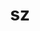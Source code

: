 ---
title: "sz"
layout: cache
categories: [package, develop-2024-05-26]
meta: {"versions": ["1.4.12.3", "2.1.12.5"], "compilers": ["cce@=15.0.1", "gcc@=10.3.0", "gcc@=11.1.0", "gcc@=11.4.0", "gcc@=12.3.0", "gcc@=7.3.1", "gcc@=9.4.0", "oneapi@=2024.0.0"], "oss": ["amzn2", "rhel8", "sle_hpc15", "ubuntu20.04", "ubuntu22.04"], "platforms": ["linux"], "targets": ["aarch64", "neoverse_n1", "neoverse_v1", "neoverse_v2", "ppc64le", "x86_64_v3", "x86_64_v4", "zen4"], "stacks": ["aws-isc", "aws-isc-aarch64", "aws-pcluster-neoverse_v1", "aws-pcluster-x86_64_v4", "data-vis-sdk", "e4s", "e4s-cray-rhel", "e4s-cray-sles", "e4s-neoverse-v2", "e4s-neoverse_v1", "e4s-oneapi", "e4s-power", "e4s-rocm-external", "root"], "num_specs": 31, "num_specs_by_stack": {"aws-isc-aarch64": 2, "root": 31, "aws-pcluster-neoverse_v1": 2, "aws-pcluster-x86_64_v4": 2, "aws-isc": 1, "e4s-cray-rhel": 2, "e4s-cray-sles": 2, "e4s-power": 3, "data-vis-sdk": 2, "e4s-neoverse_v1": 4, "e4s-neoverse-v2": 4, "e4s": 4, "e4s-rocm-external": 1, "e4s-oneapi": 3}}
spec_details: [{"hash": "oblzktvlpwauo6p3lmmneyhaj7zh4vdu", "compiler": "gcc@=7.3.1", "versions": ["2.1.12.5"], "os": "amzn2", "platform": "linux", "target": "aarch64", "variants": ["build_system=cmake", "build_type=Release", "~examples", "~fortran", "generator=make", "~hdf5", "~ipo", "~netcdf", "~openmp", "~pastri", "~python", "~random_access", "+shared", "~stats", "~time_compression"], "stacks": ["aws-isc-aarch64", "root"], "size": "-", "tarball": "https://binaries.spack.io/develop-2024-05-26/build_cache/linux-amzn2-aarch64/gcc-7.3.1/sz-2.1.12.5/linux-amzn2-aarch64-gcc-7.3.1-sz-2.1.12.5-oblzktvlpwauo6p3lmmneyhaj7zh4vdu.spack"}, {"hash": "edaa6xq5vwgmv66ddveynwzafovy5x3e", "compiler": "gcc@=12.3.0", "versions": ["2.1.12.5"], "os": "amzn2", "platform": "linux", "target": "neoverse_n1", "variants": ["build_system=cmake", "build_type=Release", "~examples", "~fortran", "generator=make", "~hdf5", "~ipo", "~netcdf", "~openmp", "~pastri", "~python", "~random_access", "+shared", "~stats", "~time_compression"], "stacks": ["aws-pcluster-neoverse_v1", "root"], "size": "-", "tarball": "https://binaries.spack.io/develop-2024-05-26/build_cache/linux-amzn2-neoverse_n1/gcc-12.3.0/sz-2.1.12.5/linux-amzn2-neoverse_n1-gcc-12.3.0-sz-2.1.12.5-edaa6xq5vwgmv66ddveynwzafovy5x3e.spack"}, {"hash": "pdlezao67xwnglxfr3322b3wrh5cik3f", "compiler": "gcc@=7.3.1", "versions": ["2.1.12.5"], "os": "amzn2", "platform": "linux", "target": "neoverse_n1", "variants": ["build_system=cmake", "build_type=Release", "~examples", "~fortran", "generator=make", "~hdf5", "~ipo", "~netcdf", "~openmp", "~pastri", "~python", "~random_access", "+shared", "~stats", "~time_compression"], "stacks": ["aws-isc-aarch64", "root"], "size": "-", "tarball": "https://binaries.spack.io/develop-2024-05-26/build_cache/linux-amzn2-neoverse_n1/gcc-7.3.1/sz-2.1.12.5/linux-amzn2-neoverse_n1-gcc-7.3.1-sz-2.1.12.5-pdlezao67xwnglxfr3322b3wrh5cik3f.spack"}, {"hash": "hxksh6sqxxx6ivawn44732l3lcvjnull", "compiler": "gcc@=12.3.0", "versions": ["2.1.12.5"], "os": "amzn2", "platform": "linux", "target": "neoverse_v1", "variants": ["build_system=cmake", "build_type=Release", "~examples", "~fortran", "generator=make", "~hdf5", "~ipo", "~netcdf", "~openmp", "~pastri", "~python", "~random_access", "+shared", "~stats", "~time_compression"], "stacks": ["aws-pcluster-neoverse_v1", "root"], "size": "-", "tarball": "https://binaries.spack.io/develop-2024-05-26/build_cache/linux-amzn2-neoverse_v1/gcc-12.3.0/sz-2.1.12.5/linux-amzn2-neoverse_v1-gcc-12.3.0-sz-2.1.12.5-hxksh6sqxxx6ivawn44732l3lcvjnull.spack"}, {"hash": "vzriyo5gzjfa6ybcr6ueujswzxqjsbop", "compiler": "gcc@=12.3.0", "versions": ["2.1.12.5"], "os": "amzn2", "platform": "linux", "target": "x86_64_v3", "variants": ["build_system=cmake", "build_type=Release", "~examples", "~fortran", "generator=make", "~hdf5", "~ipo", "~netcdf", "~openmp", "~pastri", "~python", "~random_access", "+shared", "~stats", "~time_compression"], "stacks": ["aws-pcluster-x86_64_v4", "root"], "size": "-", "tarball": "https://binaries.spack.io/develop-2024-05-26/build_cache/linux-amzn2-x86_64_v3/gcc-12.3.0/sz-2.1.12.5/linux-amzn2-x86_64_v3-gcc-12.3.0-sz-2.1.12.5-vzriyo5gzjfa6ybcr6ueujswzxqjsbop.spack"}, {"hash": "j4qa4ytyxqshp5contgeyx63fe6hdd3m", "compiler": "gcc@=7.3.1", "versions": ["2.1.12.5"], "os": "amzn2", "platform": "linux", "target": "x86_64_v3", "variants": ["build_system=cmake", "build_type=Release", "~examples", "~fortran", "generator=make", "~hdf5", "~ipo", "~netcdf", "~openmp", "~pastri", "~python", "~random_access", "+shared", "~stats", "~time_compression"], "stacks": ["aws-isc", "root"], "size": "-", "tarball": "https://binaries.spack.io/develop-2024-05-26/build_cache/linux-amzn2-x86_64_v3/gcc-7.3.1/sz-2.1.12.5/linux-amzn2-x86_64_v3-gcc-7.3.1-sz-2.1.12.5-j4qa4ytyxqshp5contgeyx63fe6hdd3m.spack"}, {"hash": "wthvt2y3jzmw55x55j2rdj4gnboyhj6r", "compiler": "gcc@=12.3.0", "versions": ["2.1.12.5"], "os": "amzn2", "platform": "linux", "target": "x86_64_v4", "variants": ["build_system=cmake", "build_type=Release", "~examples", "~fortran", "generator=make", "~hdf5", "~ipo", "~netcdf", "~openmp", "~pastri", "~python", "~random_access", "+shared", "~stats", "~time_compression"], "stacks": ["aws-pcluster-x86_64_v4", "root"], "size": "-", "tarball": "https://binaries.spack.io/develop-2024-05-26/build_cache/linux-amzn2-x86_64_v4/gcc-12.3.0/sz-2.1.12.5/linux-amzn2-x86_64_v4-gcc-12.3.0-sz-2.1.12.5-wthvt2y3jzmw55x55j2rdj4gnboyhj6r.spack"}, {"hash": "b43ffqf7f7i7e7vttnzvbu26n2zoykcy", "compiler": "cce@=15.0.1", "versions": ["2.1.12.5"], "os": "rhel8", "platform": "linux", "target": "zen4", "variants": ["build_system=cmake", "build_type=Release", "~examples", "~fortran", "generator=make", "~hdf5", "~ipo", "~netcdf", "~openmp", "~pastri", "~python", "~random_access", "+shared", "~stats", "~time_compression"], "stacks": ["e4s-cray-rhel", "root"], "size": "-", "tarball": "https://binaries.spack.io/develop-2024-05-26/build_cache/linux-rhel8-zen4/cce-15.0.1/sz-2.1.12.5/linux-rhel8-zen4-cce-15.0.1-sz-2.1.12.5-b43ffqf7f7i7e7vttnzvbu26n2zoykcy.spack"}, {"hash": "oxpz7ytufbwqth6faxhoqqbtde6sckto", "compiler": "cce@=15.0.1", "versions": ["1.4.12.3"], "os": "rhel8", "platform": "linux", "target": "zen4", "variants": ["build_system=autotools", "~examples", "~fortran", "~hdf5", "~netcdf", "~openmp", "~pastri", "~python", "~random_access", "+shared", "~stats", "~time_compression"], "stacks": ["e4s-cray-rhel", "root"], "size": "-", "tarball": "https://binaries.spack.io/develop-2024-05-26/build_cache/linux-rhel8-zen4/cce-15.0.1/sz-1.4.12.3/linux-rhel8-zen4-cce-15.0.1-sz-1.4.12.3-oxpz7ytufbwqth6faxhoqqbtde6sckto.spack"}, {"hash": "ply74ohixvi4kblwtkqzsdjur3per7oc", "compiler": "gcc@=10.3.0", "versions": ["1.4.12.3"], "os": "sle_hpc15", "platform": "linux", "target": "x86_64_v4", "variants": ["build_system=autotools", "~examples", "~fortran", "~hdf5", "~netcdf", "~openmp", "~pastri", "~python", "~random_access", "+shared", "~stats", "~time_compression"], "stacks": ["e4s-cray-sles", "root"], "size": "-", "tarball": "https://binaries.spack.io/develop-2024-05-26/build_cache/linux-sle_hpc15-x86_64_v4/gcc-10.3.0/sz-1.4.12.3/linux-sle_hpc15-x86_64_v4-gcc-10.3.0-sz-1.4.12.3-ply74ohixvi4kblwtkqzsdjur3per7oc.spack"}, {"hash": "lg7lcuwg3657gzktpnzusxgnvxipj6o3", "compiler": "gcc@=10.3.0", "versions": ["2.1.12.5"], "os": "sle_hpc15", "platform": "linux", "target": "x86_64_v4", "variants": ["build_system=cmake", "build_type=Release", "~examples", "~fortran", "generator=make", "~hdf5", "~ipo", "~netcdf", "~openmp", "~pastri", "~python", "~random_access", "+shared", "~stats", "~time_compression"], "stacks": ["e4s-cray-sles", "root"], "size": "-", "tarball": "https://binaries.spack.io/develop-2024-05-26/build_cache/linux-sle_hpc15-x86_64_v4/gcc-10.3.0/sz-2.1.12.5/linux-sle_hpc15-x86_64_v4-gcc-10.3.0-sz-2.1.12.5-lg7lcuwg3657gzktpnzusxgnvxipj6o3.spack"}, {"hash": "raboituj5pl3qlxsa3uw3uxe5xp7tu4f", "compiler": "gcc@=9.4.0", "versions": ["2.1.12.5"], "os": "ubuntu20.04", "platform": "linux", "target": "ppc64le", "variants": ["build_system=cmake", "build_type=Release", "~examples", "~fortran", "generator=make", "~hdf5", "~ipo", "~netcdf", "~openmp", "~pastri", "~python", "~random_access", "+shared", "~stats", "~time_compression"], "stacks": ["e4s-power", "root"], "size": "-", "tarball": "https://binaries.spack.io/develop-2024-05-26/build_cache/linux-ubuntu20.04-ppc64le/gcc-9.4.0/sz-2.1.12.5/linux-ubuntu20.04-ppc64le-gcc-9.4.0-sz-2.1.12.5-raboituj5pl3qlxsa3uw3uxe5xp7tu4f.spack"}, {"hash": "on4hxe4n5zh6n6monmeschejba5qmmu4", "compiler": "gcc@=9.4.0", "versions": ["1.4.12.3"], "os": "ubuntu20.04", "platform": "linux", "target": "ppc64le", "variants": ["build_system=autotools", "~examples", "~fortran", "~hdf5", "~netcdf", "~openmp", "~pastri", "~python", "~random_access", "+shared", "~stats", "~time_compression"], "stacks": ["e4s-power", "root"], "size": "-", "tarball": "https://binaries.spack.io/develop-2024-05-26/build_cache/linux-ubuntu20.04-ppc64le/gcc-9.4.0/sz-1.4.12.3/linux-ubuntu20.04-ppc64le-gcc-9.4.0-sz-1.4.12.3-on4hxe4n5zh6n6monmeschejba5qmmu4.spack"}, {"hash": "ut7la6efdsii5rwtue3wxnuhngayawk4", "compiler": "gcc@=9.4.0", "versions": ["2.1.12.5"], "os": "ubuntu20.04", "platform": "linux", "target": "ppc64le", "variants": ["build_system=cmake", "build_type=Release", "~examples", "~fortran", "generator=make", "~hdf5", "~ipo", "~netcdf", "~openmp", "~pastri", "~python", "~random_access", "+shared", "~stats", "~time_compression"], "stacks": ["e4s-power", "root"], "size": "-", "tarball": "https://binaries.spack.io/develop-2024-05-26/build_cache/linux-ubuntu20.04-ppc64le/gcc-9.4.0/sz-2.1.12.5/linux-ubuntu20.04-ppc64le-gcc-9.4.0-sz-2.1.12.5-ut7la6efdsii5rwtue3wxnuhngayawk4.spack"}, {"hash": "3gr7gn2i4mekqfgmcaasjwtzwl3qoxru", "compiler": "gcc@=11.1.0", "versions": ["2.1.12.5"], "os": "ubuntu20.04", "platform": "linux", "target": "x86_64_v3", "variants": ["build_system=cmake", "build_type=Release", "~examples", "+fortran", "generator=make", "+hdf5", "~ipo", "~netcdf", "~openmp", "~pastri", "~python", "+random_access", "+shared", "~stats", "~time_compression"], "stacks": ["data-vis-sdk", "root"], "size": "-", "tarball": "https://binaries.spack.io/develop-2024-05-26/build_cache/linux-ubuntu20.04-x86_64_v3/gcc-11.1.0/sz-2.1.12.5/linux-ubuntu20.04-x86_64_v3-gcc-11.1.0-sz-2.1.12.5-3gr7gn2i4mekqfgmcaasjwtzwl3qoxru.spack"}, {"hash": "potdhcssq7ni4ava2rqydcgcuy4m3zed", "compiler": "gcc@=11.1.0", "versions": ["2.1.12.5"], "os": "ubuntu20.04", "platform": "linux", "target": "x86_64_v3", "variants": ["build_system=cmake", "build_type=Release", "~examples", "+fortran", "generator=make", "+hdf5", "~ipo", "~netcdf", "~openmp", "~pastri", "~python", "+random_access", "+shared", "~stats", "~time_compression"], "stacks": ["data-vis-sdk", "root"], "size": "-", "tarball": "https://binaries.spack.io/develop-2024-05-26/build_cache/linux-ubuntu20.04-x86_64_v3/gcc-11.1.0/sz-2.1.12.5/linux-ubuntu20.04-x86_64_v3-gcc-11.1.0-sz-2.1.12.5-potdhcssq7ni4ava2rqydcgcuy4m3zed.spack"}, {"hash": "xxcprmfn22zlrdkuoskfxqmc2ssnzrlw", "compiler": "gcc@=11.4.0", "versions": ["2.1.12.5"], "os": "ubuntu22.04", "platform": "linux", "target": "neoverse_v1", "variants": ["build_system=cmake", "build_type=Release", "~examples", "~fortran", "generator=make", "~hdf5", "~ipo", "~netcdf", "~openmp", "~pastri", "~python", "~random_access", "+shared", "~stats", "~time_compression"], "stacks": ["e4s-neoverse_v1", "root"], "size": "-", "tarball": "https://binaries.spack.io/develop-2024-05-26/build_cache/linux-ubuntu22.04-neoverse_v1/gcc-11.4.0/sz-2.1.12.5/linux-ubuntu22.04-neoverse_v1-gcc-11.4.0-sz-2.1.12.5-xxcprmfn22zlrdkuoskfxqmc2ssnzrlw.spack"}, {"hash": "aodbmyssz5hbcxz53ltkq7f5r7rjhrjw", "compiler": "gcc@=11.4.0", "versions": ["1.4.12.3"], "os": "ubuntu22.04", "platform": "linux", "target": "neoverse_v1", "variants": ["build_system=autotools", "~examples", "~fortran", "~hdf5", "~netcdf", "~openmp", "~pastri", "~python", "~random_access", "+shared", "~stats", "~time_compression"], "stacks": ["e4s-neoverse_v1", "root"], "size": "-", "tarball": "https://binaries.spack.io/develop-2024-05-26/build_cache/linux-ubuntu22.04-neoverse_v1/gcc-11.4.0/sz-1.4.12.3/linux-ubuntu22.04-neoverse_v1-gcc-11.4.0-sz-1.4.12.3-aodbmyssz5hbcxz53ltkq7f5r7rjhrjw.spack"}, {"hash": "nlrslg7edo3z5spnvvn3y45dmiu6nwmq", "compiler": "gcc@=11.4.0", "versions": ["2.1.12.5"], "os": "ubuntu22.04", "platform": "linux", "target": "neoverse_v1", "variants": ["build_system=cmake", "build_type=Release", "~examples", "+fortran", "generator=make", "+hdf5", "~ipo", "~netcdf", "~openmp", "~pastri", "~python", "+random_access", "+shared", "~stats", "~time_compression"], "stacks": ["e4s-neoverse_v1", "root"], "size": "-", "tarball": "https://binaries.spack.io/develop-2024-05-26/build_cache/linux-ubuntu22.04-neoverse_v1/gcc-11.4.0/sz-2.1.12.5/linux-ubuntu22.04-neoverse_v1-gcc-11.4.0-sz-2.1.12.5-nlrslg7edo3z5spnvvn3y45dmiu6nwmq.spack"}, {"hash": "zowwvulcnvcp35cqselwsrviz7ubzls5", "compiler": "gcc@=11.4.0", "versions": ["2.1.12.5"], "os": "ubuntu22.04", "platform": "linux", "target": "neoverse_v1", "variants": ["build_system=cmake", "build_type=Release", "~examples", "~fortran", "generator=make", "~hdf5", "~ipo", "~netcdf", "~openmp", "~pastri", "~python", "~random_access", "+shared", "~stats", "~time_compression"], "stacks": ["e4s-neoverse_v1", "root"], "size": "-", "tarball": "https://binaries.spack.io/develop-2024-05-26/build_cache/linux-ubuntu22.04-neoverse_v1/gcc-11.4.0/sz-2.1.12.5/linux-ubuntu22.04-neoverse_v1-gcc-11.4.0-sz-2.1.12.5-zowwvulcnvcp35cqselwsrviz7ubzls5.spack"}, {"hash": "6he6efq6xiwijuwiqb54ah2waiyvdzao", "compiler": "gcc@=11.4.0", "versions": ["2.1.12.5"], "os": "ubuntu22.04", "platform": "linux", "target": "neoverse_v2", "variants": ["build_system=cmake", "build_type=Release", "~examples", "+fortran", "generator=make", "+hdf5", "~ipo", "~netcdf", "~openmp", "~pastri", "~python", "+random_access", "+shared", "~stats", "~time_compression"], "stacks": ["e4s-neoverse-v2", "root"], "size": "-", "tarball": "https://binaries.spack.io/develop-2024-05-26/build_cache/linux-ubuntu22.04-neoverse_v2/gcc-11.4.0/sz-2.1.12.5/linux-ubuntu22.04-neoverse_v2-gcc-11.4.0-sz-2.1.12.5-6he6efq6xiwijuwiqb54ah2waiyvdzao.spack"}, {"hash": "tf3hyckq2svxrebbxb23lnrn3t2mv2wy", "compiler": "gcc@=11.4.0", "versions": ["2.1.12.5"], "os": "ubuntu22.04", "platform": "linux", "target": "neoverse_v2", "variants": ["build_system=cmake", "build_type=Release", "~examples", "~fortran", "generator=make", "~hdf5", "~ipo", "~netcdf", "~openmp", "~pastri", "~python", "~random_access", "+shared", "~stats", "~time_compression"], "stacks": ["e4s-neoverse-v2", "root"], "size": "-", "tarball": "https://binaries.spack.io/develop-2024-05-26/build_cache/linux-ubuntu22.04-neoverse_v2/gcc-11.4.0/sz-2.1.12.5/linux-ubuntu22.04-neoverse_v2-gcc-11.4.0-sz-2.1.12.5-tf3hyckq2svxrebbxb23lnrn3t2mv2wy.spack"}, {"hash": "3pkehpcufgjo22y3vrif4j5hyizext7o", "compiler": "gcc@=11.4.0", "versions": ["1.4.12.3"], "os": "ubuntu22.04", "platform": "linux", "target": "neoverse_v2", "variants": ["build_system=autotools", "~examples", "~fortran", "~hdf5", "~netcdf", "~openmp", "~pastri", "~python", "~random_access", "+shared", "~stats", "~time_compression"], "stacks": ["e4s-neoverse-v2", "root"], "size": "-", "tarball": "https://binaries.spack.io/develop-2024-05-26/build_cache/linux-ubuntu22.04-neoverse_v2/gcc-11.4.0/sz-1.4.12.3/linux-ubuntu22.04-neoverse_v2-gcc-11.4.0-sz-1.4.12.3-3pkehpcufgjo22y3vrif4j5hyizext7o.spack"}, {"hash": "kwmemoqwzk2nx2mr6s4sfsibram4nika", "compiler": "gcc@=11.4.0", "versions": ["2.1.12.5"], "os": "ubuntu22.04", "platform": "linux", "target": "neoverse_v2", "variants": ["build_system=cmake", "build_type=Release", "~examples", "~fortran", "generator=make", "~hdf5", "~ipo", "~netcdf", "~openmp", "~pastri", "~python", "~random_access", "+shared", "~stats", "~time_compression"], "stacks": ["e4s-neoverse-v2", "root"], "size": "-", "tarball": "https://binaries.spack.io/develop-2024-05-26/build_cache/linux-ubuntu22.04-neoverse_v2/gcc-11.4.0/sz-2.1.12.5/linux-ubuntu22.04-neoverse_v2-gcc-11.4.0-sz-2.1.12.5-kwmemoqwzk2nx2mr6s4sfsibram4nika.spack"}, {"hash": "74v5t5hn5bj7ariqfj4aie5qdqm6mwkq", "compiler": "gcc@=11.4.0", "versions": ["2.1.12.5"], "os": "ubuntu22.04", "platform": "linux", "target": "x86_64_v3", "variants": ["build_system=cmake", "build_type=Release", "~examples", "+fortran", "generator=make", "+hdf5", "~ipo", "~netcdf", "~openmp", "~pastri", "~python", "+random_access", "+shared", "~stats", "~time_compression"], "stacks": ["e4s", "root"], "size": "-", "tarball": "https://binaries.spack.io/develop-2024-05-26/build_cache/linux-ubuntu22.04-x86_64_v3/gcc-11.4.0/sz-2.1.12.5/linux-ubuntu22.04-x86_64_v3-gcc-11.4.0-sz-2.1.12.5-74v5t5hn5bj7ariqfj4aie5qdqm6mwkq.spack"}, {"hash": "eaneijrgh2gtrgiko2ip4dvtxkbovwel", "compiler": "gcc@=11.4.0", "versions": ["2.1.12.5"], "os": "ubuntu22.04", "platform": "linux", "target": "x86_64_v3", "variants": ["build_system=cmake", "build_type=Release", "~examples", "~fortran", "generator=make", "~hdf5", "~ipo", "~netcdf", "~openmp", "~pastri", "~python", "~random_access", "+shared", "~stats", "~time_compression"], "stacks": ["e4s", "e4s-rocm-external", "root"], "size": "-", "tarball": "https://binaries.spack.io/develop-2024-05-26/build_cache/linux-ubuntu22.04-x86_64_v3/gcc-11.4.0/sz-2.1.12.5/linux-ubuntu22.04-x86_64_v3-gcc-11.4.0-sz-2.1.12.5-eaneijrgh2gtrgiko2ip4dvtxkbovwel.spack"}, {"hash": "m2e4d3yxdovnjekewcdw7fmjhahvtqzu", "compiler": "gcc@=11.4.0", "versions": ["1.4.12.3"], "os": "ubuntu22.04", "platform": "linux", "target": "x86_64_v3", "variants": ["build_system=autotools", "~examples", "~fortran", "~hdf5", "~netcdf", "~openmp", "~pastri", "~python", "~random_access", "+shared", "~stats", "~time_compression"], "stacks": ["e4s", "root"], "size": "-", "tarball": "https://binaries.spack.io/develop-2024-05-26/build_cache/linux-ubuntu22.04-x86_64_v3/gcc-11.4.0/sz-1.4.12.3/linux-ubuntu22.04-x86_64_v3-gcc-11.4.0-sz-1.4.12.3-m2e4d3yxdovnjekewcdw7fmjhahvtqzu.spack"}, {"hash": "b4qjabyn55tpt6hlexcr3nn3yvelu5jt", "compiler": "gcc@=11.4.0", "versions": ["2.1.12.5"], "os": "ubuntu22.04", "platform": "linux", "target": "x86_64_v3", "variants": ["build_system=cmake", "build_type=Release", "~examples", "~fortran", "generator=make", "~hdf5", "~ipo", "~netcdf", "~openmp", "~pastri", "~python", "~random_access", "+shared", "~stats", "~time_compression"], "stacks": ["e4s", "root"], "size": "-", "tarball": "https://binaries.spack.io/develop-2024-05-26/build_cache/linux-ubuntu22.04-x86_64_v3/gcc-11.4.0/sz-2.1.12.5/linux-ubuntu22.04-x86_64_v3-gcc-11.4.0-sz-2.1.12.5-b4qjabyn55tpt6hlexcr3nn3yvelu5jt.spack"}, {"hash": "5k2ttbgh24yijckx4hktynfbs6ig4trt", "compiler": "oneapi@=2024.0.0", "versions": ["2.1.12.5"], "os": "ubuntu22.04", "platform": "linux", "target": "x86_64_v3", "variants": ["build_system=cmake", "build_type=Release", "~examples", "~fortran", "generator=make", "~hdf5", "~ipo", "~netcdf", "~openmp", "~pastri", "~python", "~random_access", "+shared", "~stats", "~time_compression"], "stacks": ["root", "e4s-oneapi"], "size": "-", "tarball": "https://binaries.spack.io/develop-2024-05-26/build_cache/linux-ubuntu22.04-x86_64_v3/oneapi-2024.0.0/sz-2.1.12.5/linux-ubuntu22.04-x86_64_v3-oneapi-2024.0.0-sz-2.1.12.5-5k2ttbgh24yijckx4hktynfbs6ig4trt.spack"}, {"hash": "tgtfk7uq2qegnhandwpvra5ofcfi2lor", "compiler": "oneapi@=2024.0.0", "versions": ["1.4.12.3"], "os": "ubuntu22.04", "platform": "linux", "target": "x86_64_v3", "variants": ["build_system=autotools", "~examples", "~fortran", "~hdf5", "~netcdf", "~openmp", "~pastri", "~python", "~random_access", "+shared", "~stats", "~time_compression"], "stacks": ["root", "e4s-oneapi"], "size": "-", "tarball": "https://binaries.spack.io/develop-2024-05-26/build_cache/linux-ubuntu22.04-x86_64_v3/oneapi-2024.0.0/sz-1.4.12.3/linux-ubuntu22.04-x86_64_v3-oneapi-2024.0.0-sz-1.4.12.3-tgtfk7uq2qegnhandwpvra5ofcfi2lor.spack"}, {"hash": "tchejaeyvcopaabvj6xxqxwqrd7o3ext", "compiler": "oneapi@=2024.0.0", "versions": ["2.1.12.5"], "os": "ubuntu22.04", "platform": "linux", "target": "x86_64_v3", "variants": ["build_system=cmake", "build_type=Release", "~examples", "~fortran", "generator=make", "~hdf5", "~ipo", "~netcdf", "~openmp", "~pastri", "~python", "~random_access", "+shared", "~stats", "~time_compression"], "stacks": ["root", "e4s-oneapi"], "size": "-", "tarball": "https://binaries.spack.io/develop-2024-05-26/build_cache/linux-ubuntu22.04-x86_64_v3/oneapi-2024.0.0/sz-2.1.12.5/linux-ubuntu22.04-x86_64_v3-oneapi-2024.0.0-sz-2.1.12.5-tchejaeyvcopaabvj6xxqxwqrd7o3ext.spack"}]
---